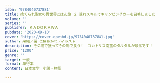 ```yaml
---
isbn: '9784040737881'
title: 捨てられ聖女の異世界ごはん旅 ２ 隠れスキルでキャンピングカーを召喚しました
volume: ''
series: ''
publisher: ＫＡＤＯＫＡＷＡ
pubdate: '2020-09-10'
cover: 'https://cover.openbd.jp/9784040737881.jpg'
author: 米織／著 仁藤あかね／イラスト
description: その場で獲ってその場で食う！　コカトリス南蛮のタルタルが最高です！
price: '1200'
genre: ''
target: 一般
format: 単行本
content: 日本文学、小説・物語

---
```

